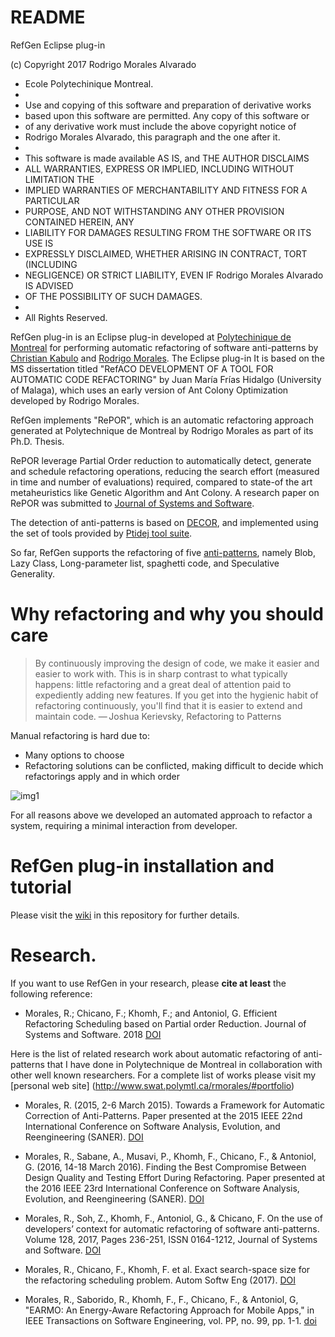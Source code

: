 # README #

RefGen Eclipse plug-in

(c) Copyright 2017 Rodrigo Morales Alvarado
 * Ecole Polytechinique Montreal.
 * 
 * Use and copying of this software and preparation of derivative works
 * based upon this software are permitted. Any copy of this software or
 * of any derivative work must include the above copyright notice of
 * Rodrigo Morales Alvarado, this paragraph and the one after it.
 * 
 * This software is made available AS IS, and THE AUTHOR DISCLAIMS
 * ALL WARRANTIES, EXPRESS OR IMPLIED, INCLUDING WITHOUT LIMITATION THE
 * IMPLIED WARRANTIES OF MERCHANTABILITY AND FITNESS FOR A PARTICULAR
 * PURPOSE, AND NOT WITHSTANDING ANY OTHER PROVISION CONTAINED HEREIN, ANY
 * LIABILITY FOR DAMAGES RESULTING FROM THE SOFTWARE OR ITS USE IS
 * EXPRESSLY DISCLAIMED, WHETHER ARISING IN CONTRACT, TORT (INCLUDING
 * NEGLIGENCE) OR STRICT LIABILITY, EVEN IF Rodrigo Morales Alvarado IS ADVISED
 * OF THE POSSIBILITY OF SUCH DAMAGES.
 * 
 * All Rights Reserved.
 
RefGen plug-in is an Eclipse plug-in developed at [Polytechinique de Montreal](http://www.polymtl.ca) for performing automatic refactoring of software anti-patterns by [Christian Kabulo](https://github.com/Espiritous0x01) and [Rodrigo Morales](http://www.swat.polymtl.ca/rmorales/).  The Eclipse plug-in It is based on the MS dissertation titled "RefACO DEVELOPMENT OF A TOOL FOR AUTOMATIC CODE REFACTORING" by Juan María Frías Hidalgo (University of Malaga), which uses an early version of Ant Colony Optimization developed by Rodrigo Morales.

RefGen implements "RePOR", which is an automatic refactoring approach generated at Polytechnique de Montreal by Rodrigo Morales as part of its Ph.D. Thesis.

RePOR leverage Partial Order reduction to automatically detect, generate  and schedule refactoring operations, reducing the search effort (measured in time and number of evaluations) required, compared to state-of the art metaheuristics like Genetic Algorithm and Ant Colony. A research paper on RePOR was submitted to [Journal of Systems and Software](https://www.sciencedirect.com/science/article/pii/S0164121218301523).

The detection of anti-patterns is based on [DECOR](http://ieeexplore.ieee.org/abstract/document/5196681/),  and implemented using the set of tools provided by [Ptidej tool suite](http://wiki.ptidej.net/).

So far, RefGen supports the refactoring of five [anti-patterns](http://www.swat.polymtl.ca/rmorales/Antipatterns_definitions.html), namely Blob, Lazy Class, Long-parameter list, spaghetti code, and Speculative Generality.
 
# Why refactoring and why you should care
> By continuously improving the design of code, we make it easier and easier to work with. This is in sharp contrast to what typically happens: little refactoring and a great deal of attention paid to expediently adding new features. If you get into the hygienic habit of refactoring continuously, you'll find that it is easier to extend and maintain code.
> — Joshua Kerievsky, Refactoring to Patterns

Manual refactoring is hard due to:
* Many options to choose
* Refactoring solutions can be conflicted, making difficult to decide which refactorings apply and in which order

![img1](http://swat.polymtl.ca/rmorales/many_choices.png "Different possibilities to move a method between two classes in Android app")

For all reasons above we developed an automated approach to refactor a system, requiring a minimal interaction from developer.

# RefGen plug-in installation and tutorial
Please visit the [wiki](https://github.com/moar82/RefGen/wiki) in this repository for further details.
 
#  Research.
 
 If you want to use RefGen in your research, please **cite at least** the following reference:
 
 - Morales, R.; Chicano, F.; Khomh, F.; and Antoniol, G. Efficient Refactoring Scheduling based on Partial order Reduction.  Journal of Systems and Software. 2018
 [DOI](https://doi.org/10.1016/j.jss.2018.07.076)
 
  Here is the list of  related research work about automatic refactoring of anti-patterns that I have done in Polytechnique de Montreal in collaboration with other well known researchers.  For a complete list of works please visit  my [personal web site] (http://www.swat.polymtl.ca/rmorales/#portfolio)
 
- Morales, R. (2015, 2-6 March 2015). Towards a Framework for Automatic Correction of Anti-Patterns. Paper presented at the 2015 IEEE 22nd International Conference on Software Analysis, Evolution, and Reengineering (SANER).
[DOI](https://doi.org/10.1109/SANER.2015.7081891)

- Morales, R., Sabane, A., Musavi, P., Khomh, F., Chicano, F., & Antoniol, G. (2016, 14-18 March 2016). Finding the Best Compromise Between Design Quality and Testing Effort During Refactoring. Paper presented at the 2016 IEEE 23rd International Conference on Software Analysis, Evolution, and Reengineering (SANER).
[DOI](https://doi.org/10.1109/SANER.2016.23)
 
- Morales, R., Soh, Z., Khomh, F., Antoniol, G., & Chicano, F. On the use of developers’ context for automatic refactoring of software anti-patterns. Volume 128, 2017, Pages 236-251, ISSN 0164-1212, Journal of Systems and Software. 
[DOI](https://doi.org/10.1016/j.jss.2016.05.042)

- Morales, R., Chicano, F., Khomh, F. et al. Exact search-space size for the refactoring scheduling problem.  Autom Softw Eng (2017). 
 [DOI](https://doi.org/10.1007/s10515-017-0213-6)
 
- Morales, R., Saborido, R.,  Khomh, F., F., Chicano, F., & Antoniol, G, "EARMO: An Energy-Aware Refactoring Approach for Mobile Apps," in IEEE Transactions on Software Engineering, vol. PP, no. 99, pp. 1-1.
[doi](https://doi.org/10.1109/TSE.2017.2757486)
